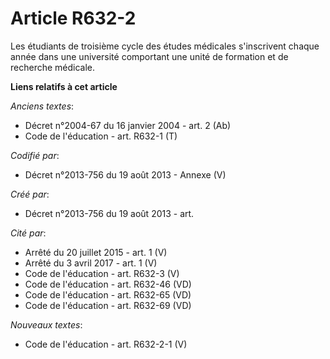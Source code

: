 # Article R632-2

Les étudiants de troisième cycle des études médicales s'inscrivent chaque année dans une université comportant une unité de
formation et de recherche médicale.

**Liens relatifs à cet article**

_Anciens textes_:

  - Décret n°2004-67 du 16 janvier 2004 - art. 2 (Ab)
  - Code de l'éducation - art. R632-1 (T)

_Codifié par_:

  - Décret n°2013-756 du 19 août 2013 -  Annexe (V)

_Créé par_:

  - Décret n°2013-756 du 19 août 2013 - art.

_Cité par_:

  - Arrêté du 20 juillet 2015 - art. 1 (V)
  - Arrêté du 3 avril 2017 - art. 1 (V)
  - Code de l'éducation - art. R632-3 (V)
  - Code de l'éducation - art. R632-46 (VD)
  - Code de l'éducation - art. R632-65 (VD)
  - Code de l'éducation - art. R632-69 (VD)

_Nouveaux textes_:

  - Code de l'éducation - art. R632-2-1 (V)
